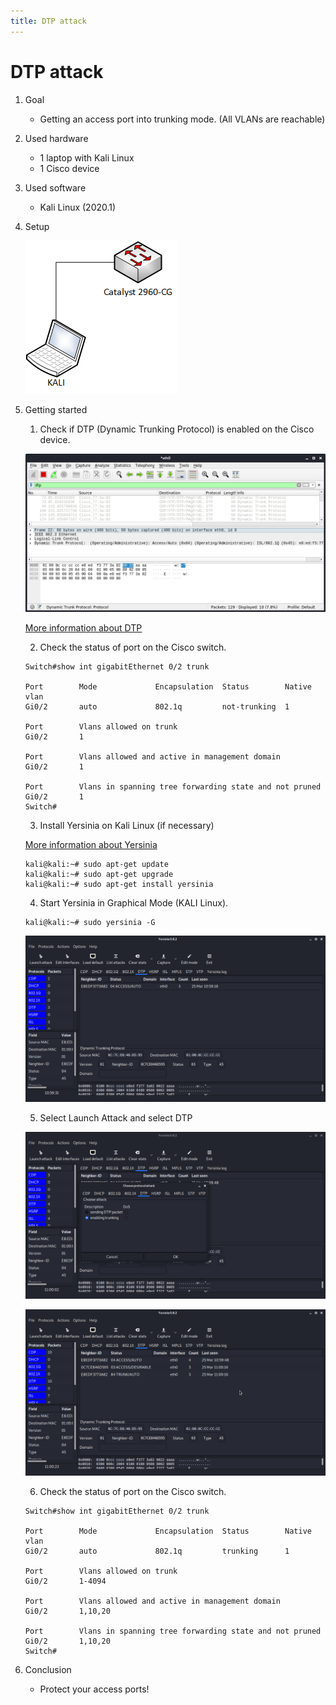 ```yaml
---
title: DTP attack
---
```


# DTP attack

1. Goal
    * Getting an access port into trunking mode. (All VLANs are reachable)

2. Used hardware
    * 1 laptop with Kali Linux
    * 1 Cisco device

3. Used software
    * Kali Linux (2020.1)

4. Setup
    
    ![Success](./assets/setup.png)

5. Getting started

    1. Check if DTP (Dynamic Trunking Protocol) is enabled on the Cisco device.

    ![Success](./assets/dtp1.png)
    
    [More information about DTP](https://en.wikipedia.org/wiki/Dynamic_Trunking_Protocol)
 
    2. Check the status of port on the Cisco switch.

    ```
    Switch#show int gigabitEthernet 0/2 trunk

    Port        Mode             Encapsulation  Status        Native vlan
    Gi0/2       auto             802.1q         not-trunking  1

    Port        Vlans allowed on trunk
    Gi0/2       1

    Port        Vlans allowed and active in management domain
    Gi0/2       1

    Port        Vlans in spanning tree forwarding state and not pruned
    Gi0/2       1
    Switch#
    ```
    3. Install Yersinia on Kali Linux (if necessary)
   
    [More information about Yersinia](https://tools.kali.org/vulnerability-analysis/yersinia)
    
    ```
    kali@kali:~# sudo apt-get update
    kali@kali:~# sudo apt-get upgrade
    kali@kali:~# sudo apt-get install yersinia
    ```
    4. Start Yersinia in Graphical Mode (KALI Linux).

    ```
    kali@kali:~# sudo yersinia -G
    ```
    
    ![Success](./assets/yer2.png)

    5. Select Launch Attack and select DTP

    ![Success](./assets/yer3.png)

    ![Success](./assets/yer4.png)

    6. Check the status of port on the Cisco switch.
    ```
    Switch#show int gigabitEthernet 0/2 trunk

    Port        Mode             Encapsulation  Status        Native vlan
    Gi0/2       auto             802.1q         trunking      1

    Port        Vlans allowed on trunk
    Gi0/2       1-4094

    Port        Vlans allowed and active in management domain
    Gi0/2       1,10,20

    Port        Vlans in spanning tree forwarding state and not pruned
    Gi0/2       1,10,20
    Switch#
    ```
    
6. Conclusion
    * Protect your access ports!